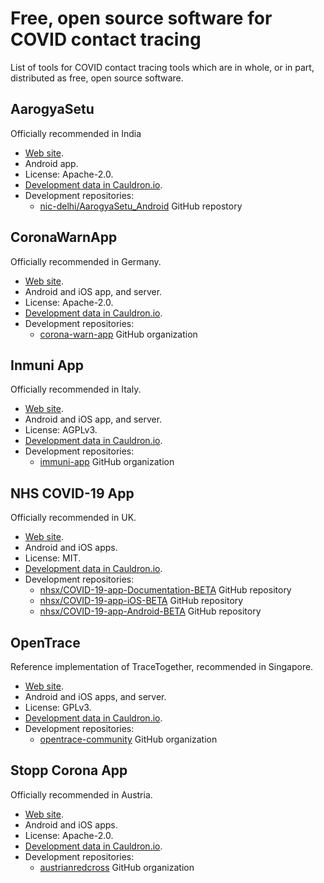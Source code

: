 # Free, open source software for COVID contact tracing

List of tools for COVID contact tracing tools which are in whole, or in part, distributed as free, open source software.

## AarogyaSetu

Officially recommended in India

* [Web site](https://www.aarogyasetu.gov.in/).
* Android app.
* License: Apache-2.0.
* [Development data in Cauldron.io](https://cauldron.io/dashboard/1560).
* Development repositories:
  * [nic-delhi/AarogyaSetu_Android](https://github.com/nic-delhi/AarogyaSetu_Android) GitHub repostory

## CoronaWarnApp

Officially recommended in Germany.

* [Web site](https://www.coronawarn.app/en/).
* Android and iOS app, and server.
* License: Apache-2.0.
* [Development data in Cauldron.io](https://cauldron.io/dashboard/1545).
* Development repositories:
  * [corona-warn-app](https://github.com/corona-warn-app) GitHub organization

## Inmuni App

Officially recommended in Italy.

* [Web site](https://www.immuni.italia.it/).
* Android and iOS app, and server.
* License: AGPLv3.
* [Development data in Cauldron.io](https://cauldron.io/dashboard/1561).
* Development repositories:
  * [immuni-app](https://github.com/immuni-app/) GitHub organization

## NHS COVID-19 App

Officially recommended in UK.

* [Web site](https://www.covid19.nhs.uk/).
* Android and iOS apps.
* License: MIT.
* [Development data in Cauldron.io](https://cauldron.io/dashboard/1565).
* Development repositories:
  * [nhsx/COVID-19-app-Documentation-BETA](https://github.com/nhsx/COVID-19-app-Documentation-BETA) GitHub repository
  * [nhsx/COVID-19-app-iOS-BETA](https://github.com/nhsx/COVID-19-app-iOS-BETA) GitHub repository
  * [nhsx/COVID-19-app-Android-BETA](https://github.com/nhsx/COVID-19-app-Android-BETA) GitHub repository

## OpenTrace

Reference implementation of TraceTogether, recommended in Singapore.

* [Web site](https://www.tech.gov.sg/media/technews/six-things-about-opentrace).
* Android and iOS apps, and server.
* License: GPLv3.
* [Development data in Cauldron.io](https://cauldron.io/dashboard/1566).
* Development repositories:
  * [opentrace-community](https://github.com/opentrace-community) GitHub organization

## Stopp Corona App

Officially recommended in Austria.

* [Web site](https://www.roteskreuz.at/site/meet-the-stopp-corona-app/).
* Android and iOS apps.
* License: Apache-2.0.
* [Development data in Cauldron.io](https://cauldron.io/dashboard/1559).
* Development repositories:
  * [austrianredcross](https://github.com/austrianredcross) GitHub organization

